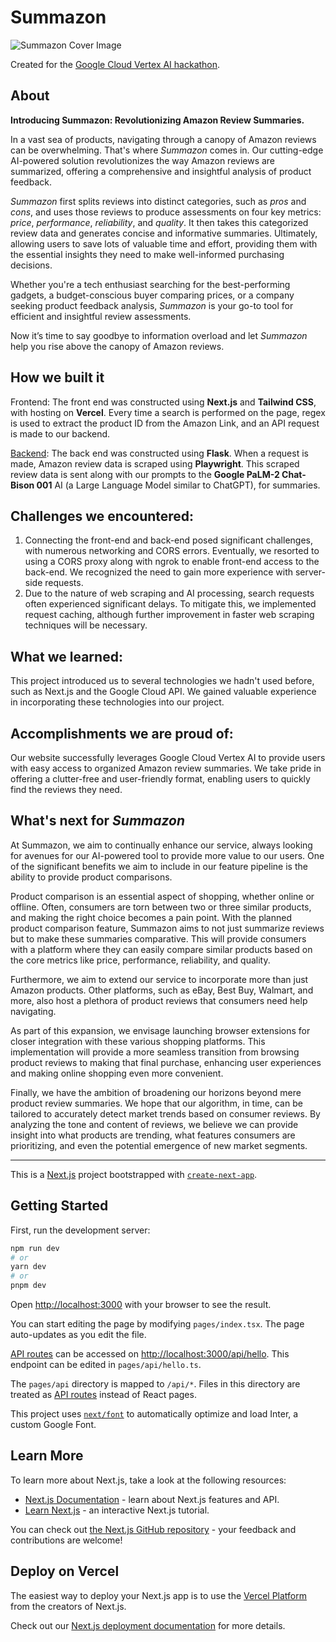 # Summazon
![Summazon Cover Image](https://github.com/todaybrian/summazon/assets/13337661/f3dff826-b4c9-4830-918f-1d4a47ee1f04)

Created for the [Google Cloud Vertex AI hackathon](https://lablab.ai/event/google-vertex-ai-hackathon).

## About

**Introducing Summazon: Revolutionizing Amazon Review Summaries.**

In a vast sea of products, navigating through a canopy of Amazon reviews can be overwhelming. That's where *Summazon* comes in. Our cutting-edge AI-powered solution revolutionizes the way Amazon reviews are summarized, offering a comprehensive and insightful analysis of product feedback.

*Summazon* first splits reviews into distinct categories, such as *pros* and *cons*, and uses those reviews to produce assessments on four key metrics: *price*, *performance*, *reliability*, and *quality*. It then takes this categorized review data and generates concise and informative summaries. Ultimately, allowing users to save lots of valuable time and effort, providing them with the essential insights they need to make well-informed purchasing decisions.

Whether you're a tech enthusiast searching for the best-performing gadgets, a budget-conscious buyer comparing prices, or a company seeking product feedback analysis, *Summazon* is your go-to tool for efficient and insightful review assessments.

Now it’s time to say goodbye to information overload and let *Summazon* help you rise above the canopy of Amazon reviews.

## How we built it

Frontend: The front end was constructed using **Next.js** and **Tailwind CSS**, with hosting on **Vercel**. Every time a search is performed on the page, regex is used to extract the product ID from the Amazon Link, and an API request is made to our backend.

[Backend](https://github.com/todaybrian/Summazon-backend): The back end was constructed using **Flask**. When a request is made, Amazon review data is scraped using **Playwright**. This scraped review data is sent along with our prompts to the **Google PaLM-2 Chat-Bison 001** AI (a Large Language Model similar to ChatGPT), for summaries.

## Challenges we encountered:
1. Connecting the front-end and back-end posed significant challenges, with numerous networking and CORS errors. Eventually, we resorted to using a CORS proxy along with ngrok to enable front-end access to the back-end. We recognized the need to gain more experience with server-side requests.
2. Due to the nature of web scraping and AI processing, search requests often experienced significant delays. To mitigate this, we implemented request caching, although further improvement in faster web scraping techniques will be necessary.

## What we learned:
This project introduced us to several technologies we hadn't used before, such as Next.js and the Google Cloud API. We gained valuable experience in incorporating these technologies into our project.

## Accomplishments we are proud of:
Our website successfully leverages Google Cloud Vertex AI to provide users with easy access to organized Amazon review summaries. We take pride in offering a clutter-free and user-friendly format, enabling users to quickly find the reviews they need.

## What's next for *Summazon*

At Summazon, we aim to continually enhance our service, always looking for avenues for our AI-powered tool to provide more value to our users. One of the significant benefits we aim to include in our feature pipeline is the ability to provide product comparisons. 

Product comparison is an essential aspect of shopping, whether online or offline. Often, consumers are torn between two or three similar products, and making the right choice becomes a pain point. With the planned product comparison feature, Summazon aims to not just summarize reviews but to make these summaries comparative. This will provide consumers with a platform where they can easily compare similar products based on the core metrics like price, performance, reliability, and quality.

Furthermore, we aim to extend our service to incorporate more than just Amazon products. Other platforms, such as eBay, Best Buy, Walmart, and more, also host a plethora of product reviews that consumers need help navigating. 

As part of this expansion, we envisage launching browser extensions for closer integration with these various shopping platforms. This implementation will provide a more seamless transition from browsing product reviews to making that final purchase, enhancing user experiences and making online shopping even more convenient.

Finally, we have the ambition of broadening our horizons beyond mere product review summaries. We hope that our algorithm, in time, can be tailored to accurately detect market trends based on consumer reviews. By analyzing the tone and content of reviews, we believe we can provide insight into what products are trending, what features consumers are prioritizing, and even the potential emergence of new market segments.

---
This is a [Next.js](https://nextjs.org/) project bootstrapped with [`create-next-app`](https://github.com/vercel/next.js/tree/canary/packages/create-next-app).

## Getting Started

First, run the development server:

```bash
npm run dev
# or
yarn dev
# or
pnpm dev
```

Open [http://localhost:3000](http://localhost:3000) with your browser to see the result.

You can start editing the page by modifying `pages/index.tsx`. The page auto-updates as you edit the file.

[API routes](https://nextjs.org/docs/api-routes/introduction) can be accessed on [http://localhost:3000/api/hello](http://localhost:3000/api/hello). This endpoint can be edited in `pages/api/hello.ts`.

The `pages/api` directory is mapped to `/api/*`. Files in this directory are treated as [API routes](https://nextjs.org/docs/api-routes/introduction) instead of React pages.

This project uses [`next/font`](https://nextjs.org/docs/basic-features/font-optimization) to automatically optimize and load Inter, a custom Google Font.

## Learn More

To learn more about Next.js, take a look at the following resources:

- [Next.js Documentation](https://nextjs.org/docs) - learn about Next.js features and API.
- [Learn Next.js](https://nextjs.org/learn) - an interactive Next.js tutorial.

You can check out [the Next.js GitHub repository](https://github.com/vercel/next.js/) - your feedback and contributions are welcome!

## Deploy on Vercel

The easiest way to deploy your Next.js app is to use the [Vercel Platform](https://vercel.com/new?utm_medium=default-template&filter=next.js&utm_source=create-next-app&utm_campaign=create-next-app-readme) from the creators of Next.js.

Check out our [Next.js deployment documentation](https://nextjs.org/docs/deployment) for more details.
